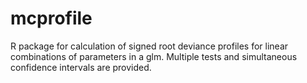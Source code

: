 mcprofile
=========
R package for calculation of signed root deviance profiles for linear combinations of parameters in a glm. Multiple tests and simultaneous confidence intervals are provided.